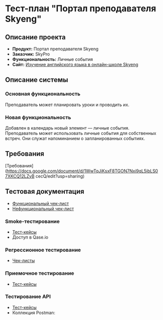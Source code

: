 # Тест-план "Портал преподавателя Skyeng"

## Описание проекта

- **Продукт:** Портал преподавателя Skyeng  
- **Заказчик:** SkyPro  
- **Функциональность:** Личные события  
- **Сайт:** [Изучение английского языка в онлайн-школе Skyeng](https://skyeng.ru/)  

## Описание системы

### Основная функциональность 
Преподаватель может планировать уроки и проводить их.

### Новая функциональность 
Добавлен в календарь новый элемент — личные события. Преподаватель может использовать личные события для собственных встреч. Они служат напоминанием о запланированных событиях.

## Требования
 [Требования](https://docs.google.com/document/d/1WwTqJiKsxF8TGON7Nxi9qL5ibLS07XKCQ12LZyB
cecQ/edit?usp=sharing)

## Тестовая документация
- [Функциональный чек-лист](https://docs.google.com/spreadsheets/d/1uQckqQ8E1gyx0b5gOPBypBK1TctJcWY63pnLm70ICYk/edit?usp=sharing) 
- [Нефункциональный чек-лист](https://docs.google.com/spreadsheets/d/1uQckqQ8E1gyx0b5gOPBypBK1TctJcWY63pnLm70ICYk/edit?usp=sharing)  
  
### Smoke-тестирование
- [Тест-кейсы](https://app.qase.io/project/KPP?previewMode=side&suite=1&tab=)  
- Доступ в Qase.io  

### Регрессионное тестирование
- [Чек-листы](https://docs.google.com/spreadsheets/d/1uQckqQ8E1gyx0b5gOPBypBK1TctJcWY63pnLm70ICYk/edit?usp=sharing)  

### Приемочное тестирование
- [Тест-кейсы](https://app.qase.io/project/KPP?previewMode=side&suite=2)  

### Тестирование API
- [Тест-кейсы](https://app.qase.io/project/KPP?previewMode=side&suite=3&tab=)  
- Коллекция Postman:  

